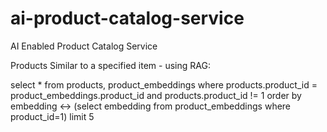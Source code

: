 # ai-product-catalog-service
AI Enabled Product Catalog Service



Products Similar to a specified item - using RAG:

select * 
from products, product_embeddings
where products.product_id = product_embeddings.product_id
and products.product_id != 1
order by embedding <-> (select embedding from product_embeddings where product_id=1)
limit 5
